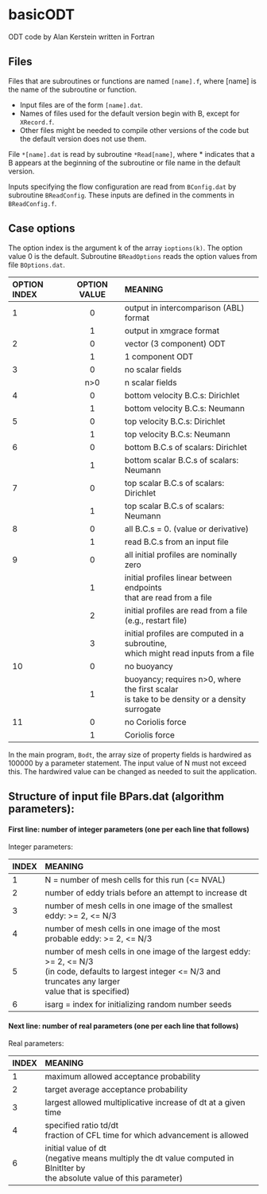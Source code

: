 # basicODT
ODT code by Alan Kerstein written in Fortran

## Files

Files that are subroutines or functions are named `[name].f`, 
where [name] is the name of the subroutine or function.
- Input files are of the form `[name].dat`.
- Names of files used for the default version begin with B, except for `XRecord.f`. 
- Other files might be needed to compile other versions of the code but 
the default version does not use them.

File `*[name].dat` is read by subroutine `*Read[name]`, where \* 
indicates that a B appears at the beginning of the 
subroutine or file name in the default version.

Inputs specifying the flow configuration are read from `BConfig.dat` 
by subroutine `BReadConfig`. These inputs are defined in the comments 
in `BReadConfig.f`.

## Case options

The option index is the argument k of the array 
`ioptions(k)`. The option value 0 is the default. Subroutine 
`BReadOptions` reads the option values from file `BOptions.dat`.

| OPTION INDEX  |       OPTION VALUE   |     MEANING
|:--------------|:--------------------:|:---------------------------------------------------|
| 1             | 0                    | output in intercomparison (ABL) format             |
|               | 1                    | output in xmgrace format                           |
| 2             | 0                    | vector (3 component) ODT                           |
|               | 1                    | 1 component ODT                                    |
| 3             | 0                    | no scalar fields                                   |
|               | n>0                  |   n scalar fields                                  |
| 4             | 0                    | bottom velocity B.C.s: Dirichlet                   |
|               | 1                    | bottom velocity B.C.s: Neumann                     |
| 5             | 0                    | top velocity B.C.s: Dirichlet                      |
|               | 1                    | top velocity B.C.s: Neumann                        |
| 6             | 0                    | bottom B.C.s of scalars: Dirichlet                 |
|               | 1                    | bottom scalar B.C.s of scalars: Neumann            |
| 7             | 0                    | top scalar B.C.s of scalars: Dirichlet             |
|               | 1                    | top scalar B.C.s of scalars: Neumann               |
| 8             | 0                    | all B.C.s = 0. (value or derivative)               |
|               | 1                    | read B.C.s from an input file                      |
| 9             | 0                    | all initial profiles are nominally zero            |
|               | 1                    | initial profiles linear between endpoints<br> that are read from a file                         |
|               | 2                    | initial profiles are read from a file<br>(e.g., restart file)                                   |
|               | 3                    | initial profiles are computed in a subroutine,<br>which might read inputs from a file           |
| 10            | 0                    | no buoyancy                                                                                     |
|               | 1                    | buoyancy; requires n>0, where the first scalar <br>is take to be density or a density surrogate |
| 11            | 0                    | no Coriolis force                                                                               |
|               | 1                    | Coriolis force                                                                                  |


In the main program, `Bodt`, the array size of property fields 
is hardwired as 100000 by a parameter statement. The input 
value of N must not exceed this. The hardwired value can be 
changed as needed to suit the application.

## Structure of input file BPars.dat (algorithm parameters):

#### First line: number of integer parameters (one per each line that follows)

Integer parameters:

| INDEX  |     MEANING
|:-------|:-------------|
| 1      |  N = number of mesh cells for this run (<= NVAL)  |
| 2      |  number of eddy trials before an attempt to increase dt  |
| 3      |  number of mesh cells in one image of the smallest eddy: >=  2, <= N/3  |
| 4      |  number of mesh cells in one image of the most probable eddy: >= 2, <= N/3  |
| 5      |  number of mesh cells in one image of the largest eddy: >= 2, <= N/3<br> (in code, defaults to largest integer <= N/3 and truncates any larger <br> value that is specified)  |
| 6      |  isarg = index for initializing random number seeds  |

#### Next line: number of real parameters (one per each line that follows)

Real parameters:

| INDEX  |     MEANING
|:-------|:-------------|
| 1      |  maximum allowed acceptance probability  |
| 2      |  target average acceptance probability  |
| 3      |  largest allowed multiplicative increase of dt at a given time  |
| 4      |  specified ratio td/dt <br> fraction of CFL time for which advancement is allowed  |
| 6      |  initial value of dt<br> (negative means multiply the dt value computed in BInitIter by <br> the absolute value of this parameter)  |

